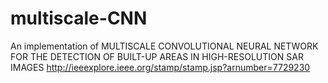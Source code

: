 # multiscale-CNN
An implementation of MULTISCALE CONVOLUTIONAL NEURAL NETWORK FOR THE DETECTION OF BUILT-UP AREAS IN HIGH-RESOLUTION SAR IMAGES
<http://ieeexplore.ieee.org/stamp/stamp.jsp?arnumber=7729230>
